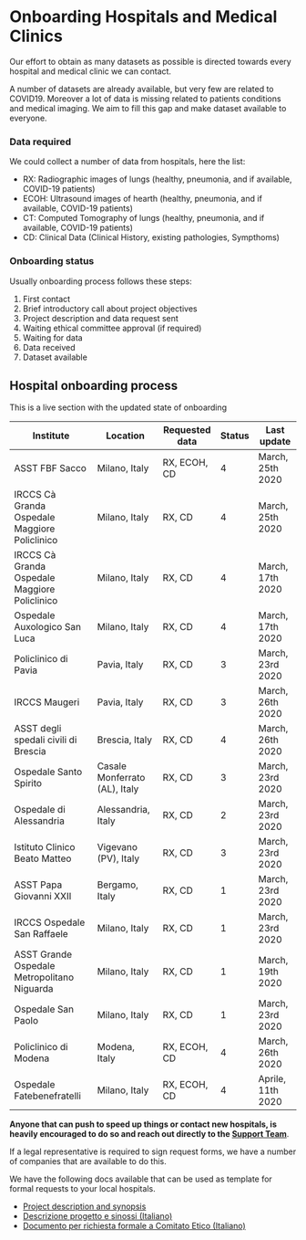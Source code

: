 # Onboarding Hospitals and Medical Clinics
Our effort to obtain as many datasets as possible is directed towards every hospital and medical clinic we can contact. 

A number of datasets are already available, but very few are related to COVID19. Moreover a lot of data is missing related to patients conditions and medical imaging. We aim to fill this gap and make dataset available to everyone.

### Data required
We could collect a number of data from hospitals, here the list:

- RX: Radiographic images of lungs (healthy, pneumonia, and if available, COVID-19 patients)
- ECOH: Ultrasound images of hearth (healthy, pneumonia, and if available, COVID-19 patients)
- CT: Computed Tomography of lungs (healthy, pneumonia, and if available, COVID-19 patients)
- CD: Clinical Data (Clinical History, existing pathologies, Sympthoms)


### Onboarding status
Usually onboarding process follows these steps:

1. First contact
2. Brief introductory call about project objectives
3. Project description and data request sent
4. Waiting ethical committee approval (if required)
5. Waiting for data
6. Data received
7. Dataset available

## Hospital onboarding process
This is a live section with the updated state of onboarding

| Institute | Location |Requested data |  Status | Last update |
|---| ---| ---| --- | ---|
| ASST FBF Sacco | Milano, Italy |  RX, ECOH, CD | 4 | March, 25th 2020 |
| IRCCS Cà Granda Ospedale Maggiore Policlinico |Milano, Italy | RX, CD | 4 | March, 25th 2020 |
| IRCCS Cà Granda Ospedale Maggiore Policlinico |Milano, Italy | RX, CD | 4 | March, 17th 2020 |
| Ospedale Auxologico San Luca | Milano, Italy | RX, CD | 4 | March, 17th 2020 |
| Policlinico di Pavia | Pavia, Italy | RX, CD | 3 | March, 23rd 2020 |
| IRCCS Maugeri |Pavia, Italy | RX, CD | 3 | March, 26th 2020 |
| ASST degli spedali civili di Brescia |  Brescia, Italy | RX, CD | 4 | March, 26th 2020 |
| Ospedale Santo Spirito |Casale Monferrato (AL), Italy | RX, CD | 3 | March, 23rd 2020 |
| Ospedale di Alessandria |Alessandria, Italy | RX, CD | 2 | March, 23rd 2020 |
| Istituto Clinico Beato Matteo |Vigevano (PV), Italy | RX, CD | 3 | March, 23rd 2020 |
| ASST Papa Giovanni XXII |Bergamo, Italy | RX, CD | 1 | March, 23rd 2020 |
| IRCCS Ospedale San Raffaele |Milano, Italy | RX, CD | 1 | March, 23rd 2020 |
| ASST Grande Ospedale Metropolitano Niguarda | Milano, Italy | RX, CD | 1 | March, 19th 2020 |
| Ospedale San Paolo | Milano, Italy | RX, CD | 1 | March, 23rd 2020 |
| Policlinico di Modena | Modena, Italy |  RX, ECOH, CD | 4 | March, 26th 2020 |
| Ospedale Fatebenefratelli | Milano, Italy| RX, ECOH, CD | 4 | Aprile, 11th 2020 |

**Anyone that can push to speed up things or contact new hospitals, is heavily encouraged to do so and reach out directly to the [Support Team](mailto:support@defeatcovid19.org)**.

If a legal representative is required to sign request forms, we have a number of companies that are available to do this.

We have the following docs available that can be used as template for formal requests to your local hospitals.
- [Project description and synopsis](https://docs.google.com/document/d/1welm3aLzyXJG-IO2ueHCmJhxm1QK2MNqfq2FT7PBtEo/edit#heading=h.1fob9te)
- [Descrizione progetto e sinossi (Italiano)](https://docs.google.com/document/d/1Q6v2beQ4BTjvRMw0Lr2VQnJndkBGLhabcvrL8u97Ct0/edit#)
- [Documento per richiesta formale a Comitato Etico (Italiano)](https://docs.google.com/document/d/11VPRsGtBRrEgcsaaKSzmRZJaMycqyEEZEmhGlGUh21s/edit)
